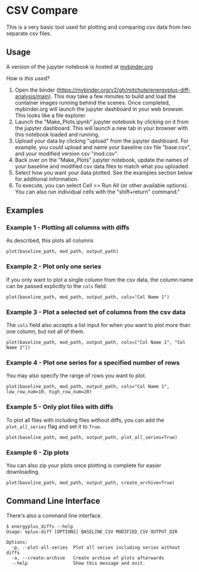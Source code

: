 # CSV Compare

This is a very basic tool used for plotting and comparing csv data from two separate csv files.

## Usage

A version of the jupyter notebook is hosted at [mybinder.org](https://mybinder.org/v2/gh/mitchute/energyplus-diff-analysis/main)

*How is this used?*

1. Open the binder (https://mybinder.org/v2/gh/mitchute/energyplus-diff-analysis/main). This may take a few minutes to build and load the container images running behind the scenes. Once completed, mybinder.org will launch the jupyter dashboard in your web browser. This looks like a file explorer.
2. Launch the "Make_Plots.ipynb" jupyter notebook by clicking on it from the jupyter dashboard. This will launch a new tab in your browser with this notebook loaded and running.
3. Upload your data by clicking "upload" from the jupyter dashboard. For example, you could upload and name your baseline csv file "base.csv", and your modified version csv "mod.csv".
4. Back over on the "Make_Plots" jupyter notebook, update the names of your baseline and modified csv data files to match what you uploaded.
5. Select how you want your data plotted. See the examples section below for additional information.
6. To execute, you can select Cell >> Run All (or other available options). You can also run individual cells with the "shift+return" command."

## Examples

### Example 1 - Plotting all columns with diffs

As described, this plots all columns

```plot(baseline_path, mod_path, output_path)```

### Example 2 - Plot only one series

If you only want to plot a single column from the csv data, the column name can be passed explicitly to the ```cols``` field.

```plot(baseline_path, mod_path, output_path, cols="Col Name 1")```

### Example 3 - Plot a selected set of columns from the csv data

The ```cols``` field also accepts a list input for when you want to plot more than one column, but not all of them.

```plot(baseline_path, mod_path, output_path, cols=["Col Name 1", "Col Name 2"])```

### Example 4 - Plot one series for a specified number of rows

You may also specify the range of rows you want to plot.

```plot(baseline_path, mod_path, output_path, cols="Col Name 1", low_row_num=10, high_row_num=20)```

### Example 5 - Only plot files with diffs

To plot all files with including files without diffs, you can add the `plot_all_series` flag and set it to `True`.

```plot(baseline_path, mod_path, output_path, plot_all_series=True)```

### Example 6 - Zip plots

You can also zip your plots once plotting is complete for easier downloading.

```plot(baseline_path, mod_path, output_path, create_archive=True)```

## Command Line Interface

There's also a command line interface.

```commandline
$ energyplus_diffs --help
Usage: eplus-diff [OPTIONS] BASELINE_CSV MODIFIED_CSV OUTPUT_DIR

Options:
  -p, --plot-all-series  Plot all series including series without diffs
  -a, --create-archive   Create archive of plots afterwards
  --help                 Show this message and exit.
```
